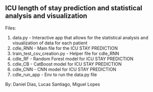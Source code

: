 ## ICU length of stay prediction and statistical analysis and visualization

Files:
1. data.py - Interactive app that allows for the statistical analysis and visualization of data for each patient
2. cdle_RNN - Main file for the ICU STAY PREDICTION
3. train_test_csv_creation.py - Helper file for cdle_RNN
4. cdle_RF - Random Forest model for ICU STAY PREDICTION
5. cdle_CB - CatBoost model for ICU STAY PREDICTION
6. cdle_CNN - CNN model for ICU STAY PREDICTION
7. cdle_run_app - Env to run the data.py file



By: Daniel Dias, Lucas Santiago, Miguel Lopes
